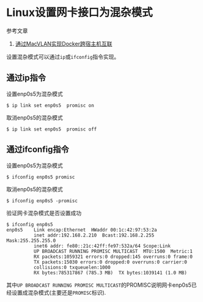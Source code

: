# Linux设置网卡接口为混杂模式

参考文章

1. [通过MacVLAN实现Docker跨宿主机互联](http://www.10tiao.com/html/357/201704/2247485101/1.html)

设置混杂模式可以通过`ip`或`ifconfig`指令实现。

## 通过ip指令

设置enp0s5为混杂模式

```
$ ip link set enp0s5  promisc on
```

取消enp0s5的混杂模式

```
$ ip link set enp0s5  promisc off
```

## 通过ifconfig指令

设置enp0s5为混杂模式

```
$ ifconfig enp0s5 promisc
```

取消enp0s5的混杂模式

```
$ ifconfig enp0s5 -promisc
```

验证网卡混杂模式是否设置成功

```
$ ifconfig enp0s5
enp0s5    Link encap:Ethernet  HWaddr 00:1c:42:97:53:2a
          inet addr:192.168.2.210  Bcast:192.168.2.255  Mask:255.255.255.0
          inet6 addr: fe80::21c:42ff:fe97:532a/64 Scope:Link
          UP BROADCAST RUNNING PROMISC MULTICAST  MTU:1500  Metric:1
          RX packets:1059321 errors:0 dropped:145 overruns:0 frame:0
          TX packets:15030 errors:0 dropped:0 overruns:0 carrier:0
          collisions:0 txqueuelen:1000
          RX bytes:785317867 (785.3 MB)  TX bytes:1039141 (1.0 MB)
```

其中`UP BROADCAST RUNNING PROMISC MULTICAST`的PROMISC说明网卡enp0s5已经设置成混杂模式(主要还是`PROMISC`标识).